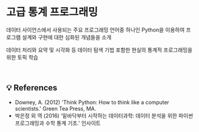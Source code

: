 # 고급 통계 프로그래밍
데이터 사이언스에서 사용되는 주요 프로그래밍 언어중 하나인 Python을 이용하여 프로그램 설계와 구현에 대한 심화된 개념들을 소개

데이터 처리와 요약 및 시각화 등 데이터 탐색 기법 포함한  현실의 통계적 프로그래밍을 위한 토픽 학습

<br>

## 💡 References
- Downey, A. (2012) 'Think Python: How to think like a computer scientists.' Green Tea Press, MA.
- 박은정 외 역 (2016) '밑바닥부터 시작하는 데이터과학: 데이터 분석을 위한 파이썬 프로그래밍과 수학 통계 기초.' 인사이트
